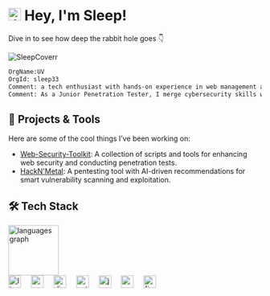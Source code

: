 
<h1 align="left">
  <div align="left">
    <img src="https://cdn.jsdelivr.net/gh/devicons/devicon/icons/linux/linux-original.svg" height="25" alt="linux logo"/>
    Hey, I'm Sleep!
  </div>
</h1>

<p>Dive in to see how deep the rabbit hole goes 👇</p>

![SleepCoverr](https://github.com/user-attachments/assets/037a1692-b7a6-4f05-abdf-11b5f4941285)

```html
OrgName:UV
OrgId: sleep33
Comment: a tech enthusiast with hands-on experience in web management and a growing expertise in penetration testing.
Comment: As a Junior Penetration Tester, I merge cybersecurity skills with practical web infrastructure knowledge to secure and optimize digital spaces.
```
<h2>🚀 Projects & Tools</h2>
<p>Here are some of the cool things I’ve been working on:</p>
<ul>
  <li><a href="https://github.com/sleep33/Web-Security-Toolkit/tree/main">Web-Security-Toolkit</a>: A collection of scripts and tools for enhancing web security and conducting penetration tests.</li>
  <li><a href="https://github.com/sleep33/HackN-Metal">HackN'Metal</a>: A pentesting tool with AI-driven recommendations for smart vulnerability scanning and exploitation.</li>
</ul>

<h2 align="left">🛠️ Tech Stack</h2>

<div align="left">
  <img src="https://github-readme-stats.vercel.app/api/top-langs?username=sleep33&locale=en&hide_title=false&layout=compact&card_width=320&langs_count=5&theme=dracula&hide_border=false" height="100" alt="languages graph" />
</div>

<div align="left">
  <img src="https://cdn.jsdelivr.net/gh/devicons/devicon/icons/linux/linux-original.svg" height="25" alt="linux logo" />
  <img width="12" />
  <img src="https://cdn.jsdelivr.net/gh/devicons/devicon/icons/wordpress/wordpress-original.svg" height="25" alt="wordpress logo" />
  <img width="12" />
  <img src="https://cdn.jsdelivr.net/gh/devicons/devicon/icons/digitalocean/digitalocean-original.svg" height="25" alt="digitalocean logo" />
  <img width="12" />
  <img src="https://cdn.jsdelivr.net/gh/devicons/devicon/icons/python/python-original.svg" height="25" alt="python logo" />
  <img width="12" />
  <img src="https://cdn.jsdelivr.net/gh/devicons/devicon/icons/javascript/javascript-original.svg" height="25" alt="javascript logo" />
  <img width="12" />
  <img src="https://cdn.jsdelivr.net/gh/devicons/devicon/icons/mysql/mysql-original.svg" height="25" alt="mysql logo" />
  <img width="12" />
  <img src="https://cdn.jsdelivr.net/gh/devicons/devicon/icons/figma/figma-original.svg" height="25" alt="figma logo" />
</div>
